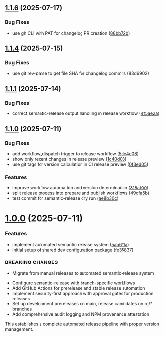 ## [1.1.6](https://github.com/wormholelabs-xyz/dev-config/compare/v1.1.5...v1.1.6) (2025-07-17)


### Bug Fixes

* use gh CLI with PAT for changelog PR creation ([88bb72b](https://github.com/wormholelabs-xyz/dev-config/commit/88bb72b6c475d6c3e3ae4032731a9509f505e9d8))

## [1.1.4](https://github.com/wormholelabs-xyz/dev-config/compare/v1.1.3...v1.1.4) (2025-07-15)


### Bug Fixes

* use git rev-parse to get file SHA for changelog commits ([83d6902](https://github.com/wormholelabs-xyz/dev-config/commit/83d69028d29b20b9fab3e26a068b94919ab0ce21))

## [1.1.1](https://github.com/wormholelabs-xyz/dev-config/compare/v1.1.0...v1.1.1) (2025-07-14)


### Bug Fixes

* correct semantic-release output handling in release workflow ([4f5ae2a](https://github.com/wormholelabs-xyz/dev-config/commit/4f5ae2aed41aae924715b7817806a4b8897f3d14))



## [1.1.0](https://github.com/wormholelabs-xyz/dev-config/compare/v1.0.0...v1.1.0) (2025-07-11)


### Bug Fixes

* add workflow_dispatch trigger to release workflow ([5de4e08](https://github.com/wormholelabs-xyz/dev-config/commit/5de4e0810073bef97a25b31425beaadbffe5f525))
* show only recent changes in release preview ([1c40d03](https://github.com/wormholelabs-xyz/dev-config/commit/1c40d0343465354016ac04c51905ad845875b98f))
* use git tags for version calculation in CI release preview ([0f3ed05](https://github.com/wormholelabs-xyz/dev-config/commit/0f3ed050ba7665fee4351b653885ebf31f8c4820))


### Features

* improve workflow automation and version determination ([318af00](https://github.com/wormholelabs-xyz/dev-config/commit/318af0043f839972fe91f0e1b165de786d5a2df3))
* split release process into prepare and publish workflows ([49cfa5b](https://github.com/wormholelabs-xyz/dev-config/commit/49cfa5b4e57b5bc07c78b21b0514ded649bb2df5))
* test commit for semantic-release dry run ([ae8b30c](https://github.com/wormholelabs-xyz/dev-config/commit/ae8b30c4ec014e818368664830048592ee4f28bc))



# [1.0.0](https://github.com/wormholelabs-xyz/dev-config/compare/fe358372bf1e6f90c3fab262b641e31f71f03d5a...v1.0.0) (2025-07-11)


### Features

* implement automated semantic release system ([5ab611a](https://github.com/wormholelabs-xyz/dev-config/commit/5ab611a0a8f531399c1d34ce0e11195010010dea))
* initial setup of shared dev configuration package ([fe35837](https://github.com/wormholelabs-xyz/dev-config/commit/fe358372bf1e6f90c3fab262b641e31f71f03d5a))


### BREAKING CHANGES

* Migrate from manual releases to automated semantic-release system

- Configure semantic-release with branch-specific workflows
- Add GitHub Actions for prerelease and stable release automation
- Implement security-first approach with approval gates for production releases
- Set up development prereleases on main, release candidates on rc/* branches
- Add comprehensive audit logging and NPM provenance attestation

This establishes a complete automated release pipeline with proper version management.
